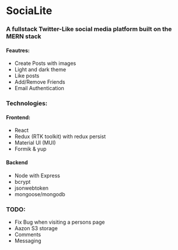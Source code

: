 # SociaLite

### A fullstack Twitter-Like social media platform built on the MERN stack

#### Feautres:

- Create Posts with images
- Light and dark theme
- Like posts
- Add/Remove Friends
- Email Authentication

### Technologies:

#### Frontend:

- React
- Redux (RTK toolkit) with redux persist
- Material UI (MUI)
- Formik & yup

#### Backend

- Node with Express
- bcrypt
- jsonwebtoken
- mongoose/mongodb

### TODO:

- Fix Bug when visiting a persons page
- Aazon S3 storage
- Comments
- Messaging
